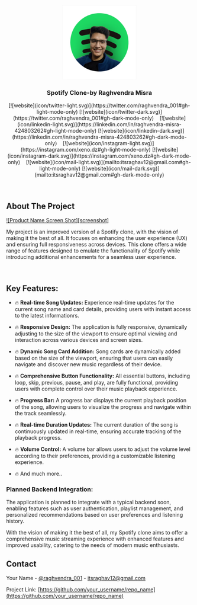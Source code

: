

<!-- PROJECT LOGO -->
<br />
<div align="center">
  <a href="https://github.com/dev-raghvendramisra/Spotify-Clone">
    <img src="icon/logo1.png" alt="Logo" width="200" height="200">
  </a>

  <h3 align="center">Spotify Clone-by Raghvendra Misra</h3>

  <div align="center">
    [![website](icon/twitter-light.svg)](https://twitter.com/raghvendra_001#gh-light-mode-only)
[![website](icon/twitter-dark.svg)](https://twitter.com/raghvendra_001#gh-dark-mode-only)
&nbsp;&nbsp;
[![website](icon/linkedin-light.svg)](https://linkedin.com/in/raghvendra-misra-424803262#gh-light-mode-only)
[![website](icon/linkedin-dark.svg)](https://linkedin.com/in/raghvendra-misra-424803262#gh-dark-mode-only)
&nbsp;&nbsp;
[![website](icon/instagram-light.svg)](https://instagram.com/xeno.dz#gh-light-mode-only)
[![website](icon/instagram-dark.svg)](https://instagram.com/xeno.dz#gh-dark-mode-only)
&nbsp;&nbsp;
[![website](icon/mail-light.svg)](mailto:itsraghav12@gmail.com#gh-light-mode-only)
[![website](icon/mail-dark.svg)](mailto:itsraghav12@gmail.com#gh-dark-mode-only)
  </div>
</div>

<br>
<br>








<!-- ABOUT THE PROJECT -->
## About The Project

[![Product Name Screen Shot][screenshot]]([https://example.com](https://spotifyclonebyrv.freewebhostmost.com/))

My project is an improved version of a Spotify clone, with the vision of making it the best of all. It focuses on enhancing the user experience (UX) and ensuring full responsiveness across devices. This clone offers a wide range of features designed to emulate the functionality of Spotify while introducing additional enhancements for a seamless user experience.
<br>
<br>
<br>

## Key Features:

* 🔥 **Real-time Song Updates:** Experience real-time updates for the current song name and card details, providing users with instant access to the latest informationrs.
  
* 🔥 **Responsive Design:** The application is fully responsive, dynamically adjusting to the size of the viewport to ensure optimal viewing and interaction across various devices and screen sizes.
  
* 🔥 **Dynamic Song Card Addition:** Song cards are dynamically added based on the size of the viewport, ensuring that users can easily navigate and discover new music regardless of their device.
  
* 🔥 **Comprehensive Button Functionality:** All essential buttons, including loop, skip, previous, pause, and play, are fully functional, providing users with complete control over their music playback experience.
  
* 🔥 **Progress Bar:** A progress bar displays the current playback position of the song, allowing users to visualize the progress and navigate within the track seamlessly.

* 🔥 **Real-time Duration Updates:** The current duration of the song is continuously updated in real-time, ensuring accurate tracking of the playback progress.

* 🔥 **Volume Control:** A volume bar allows users to adjust the volume level according to their preferences, providing a customizable listening experience.

* 🔥 And much more..

<h3>Planned Backend Integration:</h3>
The application is planned to integrate with a typical backend soon, enabling features such as user authentication, playlist management, and personalized recommendations based on user preferences and listening history.

With the vision of making it the best of all, my Spotify clone aims to offer a comprehensive music streaming experience with enhanced features and improved usability, catering to the needs of modern music enthusiasts.






## Contact

Your Name - [@raghvendra_001](https://twitter.com/raghvendra_001) - itsraghav12@gmail.com

Project Link: [https://github.com/your_username/repo_name](https://github.com/your_username/repo_name)

